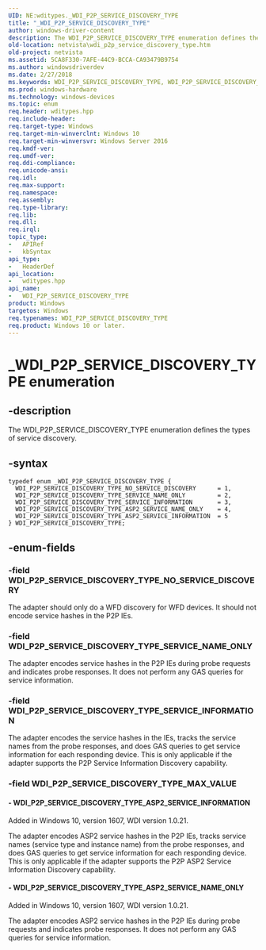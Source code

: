```yaml
---
UID: NE:wditypes._WDI_P2P_SERVICE_DISCOVERY_TYPE
title: "_WDI_P2P_SERVICE_DISCOVERY_TYPE"
author: windows-driver-content
description: The WDI_P2P_SERVICE_DISCOVERY_TYPE enumeration defines the types of service discovery.
old-location: netvista\wdi_p2p_service_discovery_type.htm
old-project: netvista
ms.assetid: 5CA8F330-7AFE-44C9-BCCA-CA93479B9754
ms.author: windowsdriverdev
ms.date: 2/27/2018
ms.keywords: WDI_P2P_SERVICE_DISCOVERY_TYPE, WDI_P2P_SERVICE_DISCOVERY_TYPE enumeration [Network Drivers Starting with Windows Vista], WDI_P2P_SERVICE_DISCOVERY_TYPE_ASP2_SERVICE_INFORMATION, WDI_P2P_SERVICE_DISCOVERY_TYPE_ASP2_SERVICE_NAME_ONLY, WDI_P2P_SERVICE_DISCOVERY_TYPE_NO_SERVICE_DISCOVERY, WDI_P2P_SERVICE_DISCOVERY_TYPE_SERVICE_INFORMATION, WDI_P2P_SERVICE_DISCOVERY_TYPE_SERVICE_NAME_ONLY, _WDI_P2P_SERVICE_DISCOVERY_TYPE, netvista.wdi_p2p_service_discovery_type, wditypes/WDI_P2P_SERVICE_DISCOVERY_TYPE, wditypes/WDI_P2P_SERVICE_DISCOVERY_TYPE_ASP2_SERVICE_INFORMATION, wditypes/WDI_P2P_SERVICE_DISCOVERY_TYPE_ASP2_SERVICE_NAME_ONLY, wditypes/WDI_P2P_SERVICE_DISCOVERY_TYPE_NO_SERVICE_DISCOVERY, wditypes/WDI_P2P_SERVICE_DISCOVERY_TYPE_SERVICE_INFORMATION, wditypes/WDI_P2P_SERVICE_DISCOVERY_TYPE_SERVICE_NAME_ONLY
ms.prod: windows-hardware
ms.technology: windows-devices
ms.topic: enum
req.header: wditypes.hpp
req.include-header: 
req.target-type: Windows
req.target-min-winverclnt: Windows 10
req.target-min-winversvr: Windows Server 2016
req.kmdf-ver: 
req.umdf-ver: 
req.ddi-compliance: 
req.unicode-ansi: 
req.idl: 
req.max-support: 
req.namespace: 
req.assembly: 
req.type-library: 
req.lib: 
req.dll: 
req.irql: 
topic_type:
-	APIRef
-	kbSyntax
api_type:
-	HeaderDef
api_location:
-	wditypes.hpp
api_name:
-	WDI_P2P_SERVICE_DISCOVERY_TYPE
product: Windows
targetos: Windows
req.typenames: WDI_P2P_SERVICE_DISCOVERY_TYPE
req.product: Windows 10 or later.
---
```


# _WDI_P2P_SERVICE_DISCOVERY_TYPE enumeration


## -description


The WDI_P2P_SERVICE_DISCOVERY_TYPE enumeration defines the types of service discovery.


## -syntax


````
typedef enum _WDI_P2P_SERVICE_DISCOVERY_TYPE { 
  WDI_P2P_SERVICE_DISCOVERY_TYPE_NO_SERVICE_DISCOVERY      = 1,
  WDI_P2P_SERVICE_DISCOVERY_TYPE_SERVICE_NAME_ONLY         = 2,
  WDI_P2P_SERVICE_DISCOVERY_TYPE_SERVICE_INFORMATION       = 3,
  WDI_P2P_SERVICE_DISCOVERY_TYPE_ASP2_SERVICE_NAME_ONLY    = 4,
  WDI_P2P_SERVICE_DISCOVERY_TYPE_ASP2_SERVICE_INFORMATION  = 5
} WDI_P2P_SERVICE_DISCOVERY_TYPE;
````


## -enum-fields




### -field WDI_P2P_SERVICE_DISCOVERY_TYPE_NO_SERVICE_DISCOVERY

The adapter should only do a WFD discovery for WFD devices.  It should not encode service hashes in the P2P IEs.


### -field WDI_P2P_SERVICE_DISCOVERY_TYPE_SERVICE_NAME_ONLY

The adapter encodes service hashes in the P2P IEs during probe requests and indicates probe responses.  It does not perform any GAS queries for service information.


### -field WDI_P2P_SERVICE_DISCOVERY_TYPE_SERVICE_INFORMATION

The adapter encodes the service hashes in the IEs, tracks the service names from the probe responses, and does GAS queries to get service information for each responding device.  This is only applicable if the adapter supports the P2P Service Information Discovery capability.


### -field WDI_P2P_SERVICE_DISCOVERY_TYPE_MAX_VALUE




#### - WDI_P2P_SERVICE_DISCOVERY_TYPE_ASP2_SERVICE_INFORMATION

Added in Windows 10, version 1607, WDI version 1.0.21.

The adapter encodes ASP2 service hashes in the P2P IEs, tracks  service names (service type and instance name) from the probe responses, and does GAS queries to get service information for each responding device.  This is only applicable if the adapter supports the P2P ASP2 Service Information Discovery capability.


#### - WDI_P2P_SERVICE_DISCOVERY_TYPE_ASP2_SERVICE_NAME_ONLY

Added in Windows 10, version 1607, WDI version 1.0.21.

The adapter encodes ASP2 service hashes in the P2P IEs during probe requests and indicates probe responses. It does not perform any GAS queries for service information.

